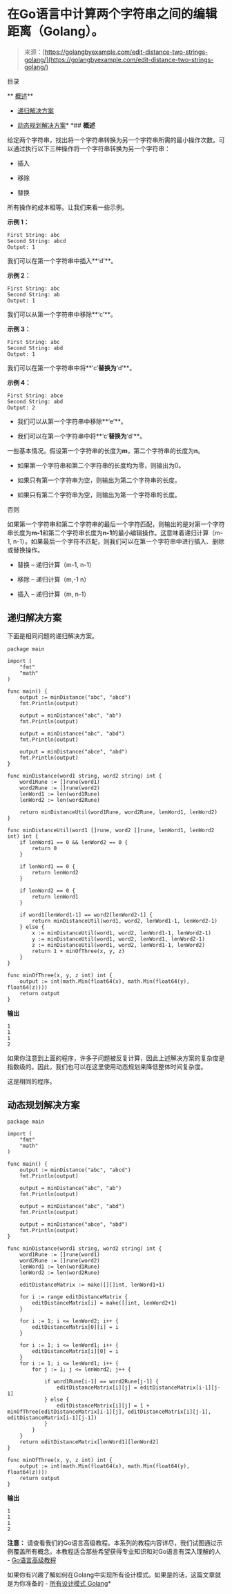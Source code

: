 <!--yml

类别：未分类

日期：2024-10-13 06:44:43

-->

# 在Go语言中计算两个字符串之间的编辑距离（Golang）。

> 来源：[https://golangbyexample.com/edit-distance-two-strings-golang/](https://golangbyexample.com/edit-distance-two-strings-golang/)

目录

**   [概述](#Overview "Overview")**

+   [递归解决方案](#Recursive_Solution "递归解决方案")

+   [动态规划解决方案](#Dynamic_Programming_Solution "动态规划解决方案")*  *## **概述**

给定两个字符串，找出将一个字符串转换为另一个字符串所需的最小操作次数。可以通过执行以下三种操作将一个字符串转换为另一个字符串：

+   插入

+   移除

+   替换

所有操作的成本相等。让我们来看一些示例。

**示例 1：**

```
First String: abc
Second String: abcd
Output: 1
```

我们可以在第一个字符串中插入**‘d’**。

**示例 2：**

```
First String: abc
Second String: ab
Output: 1
```

我们可以从第一个字符串中移除**‘c’**。

**示例 3：**

```
First String: abc
Second String: abd
Output: 1
```

我们可以在第一个字符串中将**‘c’**替换为**‘d’**。

**示例 4：**

```
First String: abce
Second String: abd
Output: 2
```

+   我们可以从第一个字符串中移除**‘e’**。

+   我们可以在第一个字符串中将**‘c’**替换为**‘d’**。

一些基本情况。假设第一个字符串的长度为**m**，第二个字符串的长度为**n**。

+   如果第一个字符串和第二个字符串的长度均为零，则输出为0。

+   如果只有第一个字符串为空，则输出为第二个字符串的长度。

+   如果只有第二个字符串为空，则输出为第一个字符串的长度。

否则

如果第一个字符串和第二个字符串的最后一个字符匹配，则输出的是对第一个字符串长度为**m-1**和第二个字符串长度为**n-1**的最小编辑操作。这意味着递归计算（m-1, n-1）。如果最后一个字符不匹配，则我们可以在第一个字符串中进行插入、删除或替换操作。

+   替换 – 递归计算（m-1, n-1）

+   移除 – 递归计算（m,-1 n）

+   插入 – 递归计算（m, n-1）

## **递归解决方案**

下面是相同问题的递归解决方案。

```
package main

import (
	"fmt"
	"math"
)

func main() {
	output := minDistance("abc", "abcd")
	fmt.Println(output)

	output = minDistance("abc", "ab")
	fmt.Println(output)

	output = minDistance("abc", "abd")
	fmt.Println(output)

	output = minDistance("abce", "abd")
	fmt.Println(output)
}

func minDistance(word1 string, word2 string) int {
	word1Rune := []rune(word1)
	word2Rune := []rune(word2)
	lenWord1 := len(word1Rune)
	lenWord2 := len(word2Rune)

	return minDistanceUtil(word1Rune, word2Rune, lenWord1, lenWord2)
}

func minDistanceUtil(word1 []rune, word2 []rune, lenWord1, lenWord2 int) int {
	if lenWord1 == 0 && lenWord2 == 0 {
		return 0
	}

	if lenWord1 == 0 {
		return lenWord2
	}

	if lenWord2 == 0 {
		return lenWord1
	}

	if word1[lenWord1-1] == word2[lenWord2-1] {
		return minDistanceUtil(word1, word2, lenWord1-1, lenWord2-1)
	} else {
		x := minDistanceUtil(word1, word2, lenWord1-1, lenWord2-1)
		y := minDistanceUtil(word1, word2, lenWord1, lenWord2-1)
		z := minDistanceUtil(word1, word2, lenWord1-1, lenWord2)
		return 1 + minOfThree(x, y, z)
	}
}

func minOfThree(x, y, z int) int {
	output := int(math.Min(float64(x), math.Min(float64(y), float64(z))))
	return output
}
```

**输出**

```
1
1
1
2
```

如果你注意到上面的程序，许多子问题被反复计算，因此上述解决方案的复杂度是指数级的。因此，我们也可以在这里使用动态规划来降低整体时间复杂度。

这是相同的程序。

## **动态规划解决方案**

```
package main

import (
	"fmt"
	"math"
)

func main() {
	output := minDistance("abc", "abcd")
	fmt.Println(output)

	output = minDistance("abc", "ab")
	fmt.Println(output)

	output = minDistance("abc", "abd")
	fmt.Println(output)

	output = minDistance("abce", "abd")
	fmt.Println(output)
}

func minDistance(word1 string, word2 string) int {
	word1Rune := []rune(word1)
	word2Rune := []rune(word2)
	lenWord1 := len(word1Rune)
	lenWord2 := len(word2Rune)

	editDistanceMatrix := make([][]int, lenWord1+1)

	for i := range editDistanceMatrix {
		editDistanceMatrix[i] = make([]int, lenWord2+1)
	}

	for i := 1; i <= lenWord2; i++ {
		editDistanceMatrix[0][i] = i
	}

	for i := 1; i <= lenWord1; i++ {
		editDistanceMatrix[i][0] = i
	}
	for i := 1; i <= lenWord1; i++ {
		for j := 1; j <= lenWord2; j++ {

			if word1Rune[i-1] == word2Rune[j-1] {
				editDistanceMatrix[i][j] = editDistanceMatrix[i-1][j-1]
			} else {
				editDistanceMatrix[i][j] = 1 + minOfThree(editDistanceMatrix[i-1][j], editDistanceMatrix[i][j-1], editDistanceMatrix[i-1][j-1])
			}
		}
	}
	return editDistanceMatrix[lenWord1][lenWord2]
}

func minOfThree(x, y, z int) int {
	output := int(math.Min(float64(x), math.Min(float64(y), float64(z))))
	return output
}
```

**输出**

```
1
1
1
2
```

**注意：** 请查看我们的Go语言高级教程。本系列的教程内容详尽，我们试图通过示例覆盖所有概念。本教程适合那些希望获得专业知识和对Go语言有深入理解的人 - [Go语言高级教程](https://golangbyexample.com/golang-comprehensive-tutorial/)

如果你有兴趣了解如何在Golang中实现所有设计模式。如果是的话，这篇文章就是为你准备的 - [所有设计模式 Golang](https://golangbyexample.com/all-design-patterns-golang/)*
